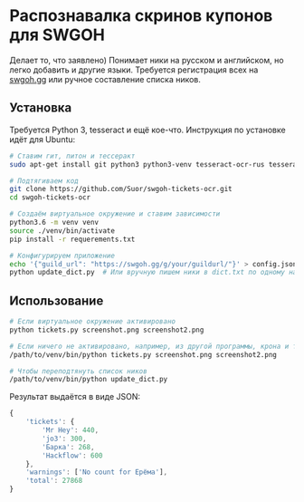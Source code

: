 # Распознавалка скринов купонов для SWGOH

Делает то, что заявлено) Понимает ники на русском и английском, но легко добавить и другие языки.
Требуется регистрация всех на [swgoh.gg](https://swgoh.gg/) или ручное составление списка ников.


## Установка

Требуется Python 3, tesseract и ещё кое-что. Инструкция по установке идёт для Ubuntu:

```bash
# Ставим гит, питон и тессеракт
sudo apt-get install git python3 python3-venv tesseract-ocr-rus tesseract-ocr-eng

# Подтягиваем код
git clone https://github.com/Suor/swgoh-tickets-ocr.git
cd swgoh-tickets-ocr

# Создаём виртуальное окружение и ставим зависимости
python3.6 -m venv venv
source ./venv/bin/activate
pip install -r requerements.txt

# Конфигурируем приложение
echo '{"guild_url": "https://swgoh.gg/g/your/guildurl/"}' > config.json
python update_dict.py  # Или вручную пишем ники в dict.txt по одному на строку
```


## Использование

```sh
# Если виртуальное окружение активировано
python tickets.py screenshot.png screenshot2.png

# Если ничего не активировано, например, из другой программы, крона и т.п.
/path/to/venv/bin/python tickets.py screenshot.png screenshot2.png

# Чтобы переподтянуть список ников
/path/to/venv/bin/python update_dict.py
```

Результат выдаётся в виде JSON:

```js
{
    'tickets': {
        'Mr Hey': 440,
        'jo3': 300,
        'Барка': 268,
        'Hackflow': 600
    },
    'warnings': ['No count for Ерёма'],
    'total': 27868
}
```

